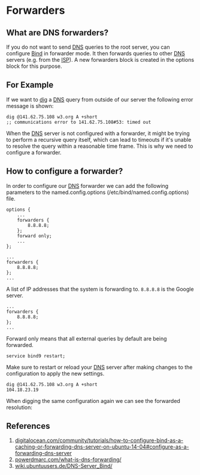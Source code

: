 # Forwarders

## What are DNS forwarders?

If you do not want to send [DNS](/acronyms) queries to the root server, you can configure [Bind](<(/acronyms)>) in forwarder mode. It then forwards queries to other [DNS](/acronyms) servers (e.g. from the [ISP](/acronyms)). A new forwarders block is created in the options block for this purpose.

## For Example

If we want to [dig](/acronyms) a [DNS](/acronyms) query from outside of our server the following error message is shown:

```ssh
dig @141.62.75.108 w3.org A +short
;; communications error to 141.62.75.108#53: timed out
```

When the [DNS](/acronyms) server is not configured with a forwarder, it might be trying to perform a recursive query itself, which can lead to timeouts if it's unable to resolve the query within a reasonable time frame. This is why we need to configure a forwarder.

## How to configure a forwarder?

In order to configure our [DNS](/acronyms) forwarder we can add the following parameters to the named.config.options (/etc/bind/named.config.options) file.

```ssh
options {
	...
	forwarders {
		8.8.8.8;
	};
	forward only;
	...
};
```

```ssh
...
forwarders {
	8.8.8.8;
};
...
```

A list of IP addresses that the system is forwarding to. `8.8.8.8` is the Google server.

```ssh
...
forwarders {
	8.8.8.8;
};
...
```

Forward only means that all external queries by default are being forwarded.

```ssh
service bind9 restart;
```

Make sure to restart or reload your [DNS](/acronyms) server after making changes to the configuration to apply the new settings.

```ssh
dig @141.62.75.108 w3.org A +short
104.18.23.19
```

When digging the same configuration again we can see the forwarded resolution:

## References

1. [digitalocean.com/community/tutorials/how-to-configure-bind-as-a-caching-or-forwarding-dns-server-on-ubuntu-14-04#configure-as-a-forwarding-dns-server](https://www.digitalocean.com/community/tutorials/how-to-configure-bind-as-a-caching-or-forwarding-dns-server-on-ubuntu-14-04#configure-as-a-forwarding-dns-server)
2. [powerdmarc.com/what-is-dns-forwarding/](https://powerdmarc.com/what-is-dns-forwarding/)
3. [wiki.ubuntuusers.de/DNS-Server_Bind/](https://wiki.ubuntuusers.de/DNS-Server_Bind/)
